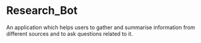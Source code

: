# Research_Bot
An application which helps users to gather and summarise information from different sources and to ask questions related to it.
